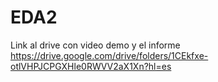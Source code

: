 # EDA2 
Link al drive con video demo y el informe
https://drive.google.com/drive/folders/1CEkfxe-otlVHPJCPGXHle0RWVV2aX1Xn?hl=es